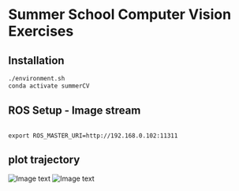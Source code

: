 # Summer School Computer Vision Exercises


## Installation
```bash
./environment.sh
conda activate summerCV
```

## ROS Setup - Image stream
```

export ROS_MASTER_URI=http://192.168.0.102:11311
```

<!-- export ROS_IP=192.168.0.100 # hostname -I -->
<!-- ## Dataset Download
```
git lfs install
```
if this returns errors run the following (on linux):
```
curl -s https://packagecloud.io/install/repositories/github/git-lfs/script.deb.sh | sudo bash
sudo apt-get install git-lfs
```
or (on mac):
```
brew update
brew install git-lfs
```

Check correct install with

```
git lfs
```

Run
```
git lfs pull
```
to pull all images and not just the code. -->


## plot trajectory
![Image text](https://gitlab.gwdg.de/cns-group/summer_school_cv_exercises/-/raw/main/results/writing8.gif)
![Image text](https://gitlab.gwdg.de/cns-group/summer_school_cv_exercises/-/raw/main/results/writingseb.gif)
